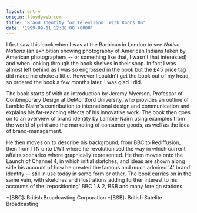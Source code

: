 ```yaml
---
layout: entry
origin: lloydyweb.com
title: 'Brand Identity for Television: With Knobs On'
date: '1999-09-11 12:00:00 +0000'
---
```

I first saw this book when I was at the Barbican in London to see _Native Nations_ (an exhibition showing photography of American Indians taken by American photographers -- or something like that, I wasn't that interested) and when looking through the book shelves in their shop. In fact I was almost left behind as I was so engrossed in the book but the £45 price tag did made me choke a little. However I couldn't get the book out of my head, so ordered the book a few months later. I was glad I did.

The book starts of with an introduction by Jeremy Myerson, Professor of Contemporary Design at DeMontford University, who provides an outline of Lambie-Nairn's contribution to international design and communication and explains his far-reaching effects of his innovative work. The book then goes on to an overview of brand identity by Lambie-Nairn using examples from the world of print and the marketing of consumer goods, as well as the idea of brand-management.

He then moves on to describe his background, from BBC to Rediffusion, then from ITN onto LWT where he revolutionised the way in which current affairs scenarios where graphically represented. He then moves onto the Launch of Channel 4, in which initial sketches, and ideas are shown along side his account of how he created the famous and much admired '4' brand identity -- still in use today in some form or other. The book carries on in the same vain, with sketches and illustrations adding further interest to his accounts of the 'repositioning' BBC 1 & 2, BSB and many foreign stations.

*[BBC]: British Broadcasting Corporation
*[BSB]: British Satelite Broadcasting